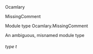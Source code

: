 Ocamlary

MissingComment

Module type Ocamlary.MissingComment

An ambiguous, misnamed module type

<a id="type-t"></a>

###### type t